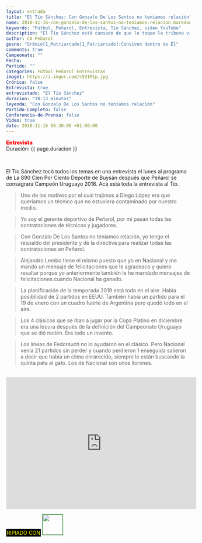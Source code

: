 ```yaml
---
layout: entrada
title: "El Tío Sánchez: Con Gonzalo De Los Santos no teníamos relación"
name: 2018-11-16-con-gonzalo-de-los-santos-no-teniamos-relacion.markdown
keywords: "Fútbol, Peñarol, Entrevista, Tío Sánchez, video YouTube"
description: "El Tío Sánchez está cansado de que le toque la tribuna visitante de Nacional arriba del vestuario de Peñarol por los insultos que debe de soportar, los h.d.p le gritaban asesino entre otras cosas "
author: CA Peñarol
gosne: "Grêmio[1_Matriarcado|1_Patriarcado]:Conviven dentro de Êl"
comments: true
Campeonato: ""
Fecha:
Partido: ""
categories: Fútbol Peñarol Entrevistas
image1: https://i.imgur.com/c591M1p.jpg
Crónica: false
Entrevista: true
entrevistado: "El Tío Sánchez"
duracion: "38:13 minutos"
leyenda: "Con Gonzalo De Los Santos no teníamos relación"
Partido-Completo: false
Conferencia-de-Prensa: false
Video: true
date: 2018-11-16 08:30:00 +01:00:00
---
```


<span style="color:red;font-weight:900">Entrevista</span><br>
<span>Duración: {{ page.duracion }}</span><br>

<br>

El Tío Sánchez tocó todos los temas en una entrevista el lunes al programa de La 890 Cien Por Ciento Deporte de Buysán después que Peñarol se consagrara Campeón Uruguayo 2018. Acá está toda la entrevista al Tío.

<blockquote>
  Uno de los motivos por el cual trajimos a Diego López era que queríamos un técnico que no estuviera contaminado por nuestro medio.
</blockquote>

<blockquote>
  Yo soy el gerente deportivo de Peñarol, por mi pasan todas las contrataciones de técnicos y jugadores.
</blockquote>

<blockquote>
  Con Gonzalo De Los Santos no teníamos relación, yo tengo el respaldo del presidente y de la directiva para realizar todas las contrataciones en Peñarol.
</blockquote>

<blockquote>
  Alejandro Lembo tiene el mismo puesto que yo en Nacional y me mandó un mensaje de felicitaciones que le agradesco y quiero resaltar porque yo anteriormente también le he mandado mensajes de felicitaciones cuando Nacional ha ganado.
</blockquote>

<blockquote>
  La planificación de la temporada 2019 está toda en el aire. Había posibilidad de 2 partidos en EEUU. También había un partido para el 19 de enero con un cuadro fuerte de Argentina pero quedó todo en el aire.
</blockquote>

<blockquote>
  Los 4 clásicos que se iban a jugar por la Copa Platino en diciembre era una locura después de la definición del Campeonato Uruguayo que se dió recién. Era todo un invento.
</blockquote>

<blockquote>
  Los líneas de Fedorsuch no lo ayudaron en el clásico. Pero Nacional venía 21 partidos sin perder y cuando perdieron 1 enseguida salieron a decir que había un clima enrarecido, siempre le están buscando la quinta pata al gato. Los de Nacional son unos llorones.
</blockquote>

<br>

<iframe width="521" height="360" src="https://www.youtube.com/embed/7iaqNpnRsE4" frameborder="0" allow="accelerometer; autoplay; encrypted-media; gyroscope; picture-in-picture" allowfullscreen></iframe>

<br>

<span style="color:yellow;background:black;padding:2px;">RIPIADO CON</span> <a href="http://ffmpeg.org"><img src="{{ site.url }}/images/ffmpeg.png" width="55px" style="border:1px solid green;"></a>
